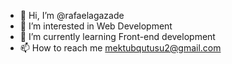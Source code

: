 - 👋 Hi, I’m @rafaelagazade
- 👀 I’m interested in Web Development
- 🌱 I’m currently learning Front-end development
- 📫 How to reach me mektubqutusu2@gmail.com

